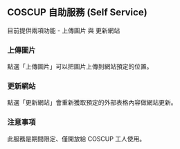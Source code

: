 ## COSCUP 自助服務 (Self Service)

目前提供兩項功能 - 上傳圖片 與 更新網站

### 上傳圖片

點選「上傳圖片」可以把圖片上傳到網站預定的位置。

### 更新網站

點選「更新網站」會重新獲取預定的外部表格內容做網站更新。

### 注意事項

此服務是期間限定、僅開放給 COSCUP 工人使用。
